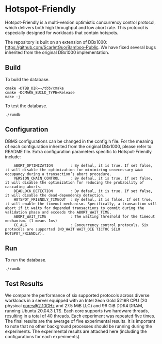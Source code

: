 Hotspot-Friendly
==============
Hotspot-Friendly is a multi-version optimistic concurrency control protocol, which delivers both high throughput and low abort rate. This protocol is especially designed for workloads that contain hotspots. 

The repository is built on an extension of DBx1000: https://github.com/ScarletGuo/Bamboo-Public. We have fixed several bugs inherited from the original DBx1000 implementation.

Build
------------

To build the database.

    cmake -DTBB_DIR=~/tbb/cmake
    cmake -DCMAKE_BUILD_TYPE=Release
    make -j
    
To test the database.

    ./rundb

Configuration
---------------

DBMS configurations can be changed in the config.h file. For the meaning of each configuration inherited from the original DBx1000, please refer to README file. 
Extra configuration parameters specific to Hotspot-Friendly include: 
```
    ABORT_OPTIMIZATION        : By defaul, it is true. If set false, it will disable the optimization for minimizing unnecessary 𝑙𝑎𝑡𝑐ℎ occupancy during a transaction’s abort procedure.
    VERSION_CHAIN_CONTROL     : By defaul, it is true. If set false, it will disable the optimization for reducing the probability of cascading aborts.
    DEADLOCK_DETECTION        : By defaul, it is true. If set false, it will disable the dead-dependency detection.
    HOTSPOT_FRIENDLY_TIMEOUT  : By defaul, it is false. If set true, it will enable the timeout mechanism. Specifically, a transaction will abort if it waits for depended transactions to commit during the validation phase and exceeds the ABORT_WAIT_TIME.
    ABORT_WAIT_TIME           : The waiting threshold for the timeout mechanism. (1 means 1ms)
    CC_ALG 					  : Concurrency control protocols. Six protocols are supported (NO_WAIT WAIT_DIE TICTOC SILO HOTSPOT_FRIENDLY).
```


Run
------------

To run the database.

    ./rundb


Test Results
------------
We compare the performance of six supported protocols across diverse workloads in a server equipped with an Intel Xeon Gold 5218R CPU (20 physical cores@2.10GHz and 27.5 MiB LLC) and 96 GiB DDR4 DRAM, running Ubuntu 20.04.3 LTS. Each core supports two hardware threads, resulting in a total of 40 threads. Each experiment was repeated five times. The final results are the average of five experimental results. It is important to note that no other background processes should be running during the experiments. The experimental results are attached here (including the configurations for each experiments).


